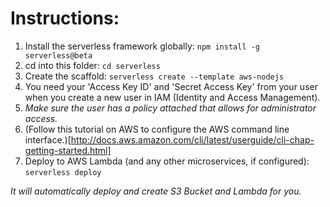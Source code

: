 # Instructions:

1. Install the serverless framework globally: `npm install -g serverless@beta`
1. cd into this folder: `cd serverless`
1. Create the scaffold: `serverless create --template aws-nodejs`
1. You need your 'Access Key ID' and 'Secret Access Key' from your user when you create a new user in IAM (Identity and Access Management).
1. *Make sure the user has a policy attached that allows for administrator access.*
1. (Follow this tutorial on AWS to configure the AWS command line interface.)[http://docs.aws.amazon.com/cli/latest/userguide/cli-chap-getting-started.html]
1. Deploy to AWS Lambda (and any other microservices, if configured): `serverless deploy`

*It will automatically deploy and create S3 Bucket and Lambda for you.*